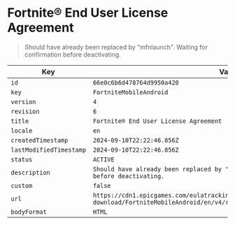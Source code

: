 # Fortnite® End User License Agreement

> Should have already been replaced by "mfnlaunch". Waiting for confirmation before deactivating.

| Key | Value |
| --- | ----- |
| `id` | `66e0c6b6d478764d9950a420` |
| `key` | `FortniteMobileAndroid` |
| `version` | `4` |
| `revision` | `6` |
| `title` | `Fortnite® End User License Agreement` |
| `locale` | `en` |
| `createdTimestamp` | `2024-09-10T22:22:46.856Z` |
| `lastModifiedTimestamp` | `2024-09-10T22:22:46.856Z` |
| `status` | `ACTIVE` |
| `description` | `Should have already been replaced by "mfnlaunch". Waiting for confirmation before deactivating.` |
| `custom` | `false` |
| `url` | `https://cdn1.epicgames.com/eulatracking-download/FortniteMobileAndroid/en/v4/r6/a792fa20f011650a51c2c2e8b6ecd8b7.pdf` |
| `bodyFormat` | `HTML` |
